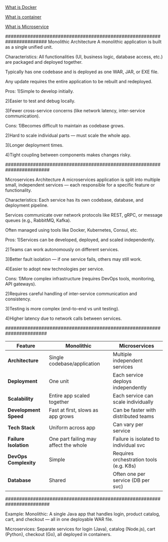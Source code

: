 [What is Docker](https://docs.docker.com/get-started/overview/)

[What is container](https://www.docker.com/resources/what-container/)

[What is Microservice](https://aws.amazon.com/microservices/)

#######################################################################
Monolithic Architecture
A monolithic application is built as a single unified unit.

Characteristics:
All functionalities (UI, business logic, database access, etc.) are packaged and deployed together.

Typically has one codebase and is deployed as one WAR, JAR, or EXE file.

Any update requires the entire application to be rebuilt and redeployed.

Pros:
1)Simple to develop initially.

2)Easier to test and debug locally.

3)Fewer cross-service concerns (like network latency, inter-service communication).

Cons:
1)Becomes difficult to maintain as codebase grows.

2)Hard to scale individual parts — must scale the whole app.

3)Longer deployment times.

4)Tight coupling between components makes changes risky.

########################################################################

Microservices Architecture
A microservices application is split into multiple small, independent services — each responsible for a specific feature or functionality.

Characteristics:
Each service has its own codebase, database, and deployment pipeline.

Services communicate over network protocols like REST, gRPC, or message queues (e.g., RabbitMQ, Kafka).

Often managed using tools like Docker, Kubernetes, Consul, etc.

Pros:
1)Services can be developed, deployed, and scaled independently.

2)Teams can work autonomously on different services.

3)Better fault isolation — if one service fails, others may still work.

4)Easier to adopt new technologies per service.

Cons:
1)More complex infrastructure (requires DevOps tools, monitoring, API gateways).

2)Requires careful handling of inter-service communication and consistency.

3)Testing is more complex (end-to-end vs unit testing).

4)Higher latency due to network calls between services.

#######################################################################

| Feature               | Monolithic                            | Microservices                           |
| --------------------- | ------------------------------------- | --------------------------------------- |
| **Architecture**      | Single codebase/application           | Multiple independent services           |
| **Deployment**        | One unit                              | Each service deploys independently      |
| **Scalability**       | Entire app scaled together            | Each service can scale individually     |
| **Development Speed** | Fast at first, slows as app grows     | Can be faster with distributed teams    |
| **Tech Stack**        | Uniform across app                    | Can vary per service                    |
| **Failure Isolation** | One part failing may affect the whole | Failure is isolated to individual svc   |
| **DevOps Complexity** | Simple                                | Requires orchestration tools (e.g. K8s) |
| **Database**          | Shared                                | Often one per service (DB per svc)      |

########################################################################

Example:
Monolithic: A single Java app that handles login, product catalog, cart, and checkout — all in one deployable WAR file.

Microservices: Separate services for login (Java), catalog (Node.js), cart (Python), checkout (Go), all deployed in containers.
